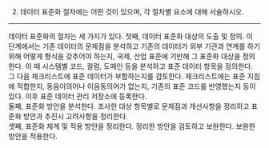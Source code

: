 2. 데이터 표준화 절차에는 어떤 것이 있으며, 각 절차별 요소에 대해 서술하시오.
-----------------------------------------------------------
데이터 표준화의 절차는 세 가지가 있다. 첫째, 데이터 표준화 대상의 도출 및 정의. 
이 단계에서는 기존 데이터의 문제점을 분석하고 기존의 데이터가 외부 기관과 연계를 하기 위해 어떻게 형식을 갖추어야 하는지, 국제, 산업 표준에 기반해 그 표준화 대상을 정의한다.
이 때 시스템별 코드, 컬럼, 도메인 등을 분석하고 표준 데이터 항목을 정의한다. 그 다음 체크리스트에 표준 데이터가 부합하는지를 검토한다.
체크리스트에는 표준 지침에 적합한지, 동음이의어나 이음동의어가 없는지, 기존의 표준 코드를 반영했는지 등이 있다. 이후 표준 데이터 관리 저장소에 등록한다.
<br/>
둘째, 표준화 방안을 분석한다. 조사한 대상 항목별로 문제점과 개선사항을 정리하고 표준화 방안과 추진시 고려사항을 정리한다.
<br/>
셋째, 표준화 체계 및 적용 방안을 정리한다.
정리한 방안을 검토하고 보완한다. 보완한 방안을 적용한다.
